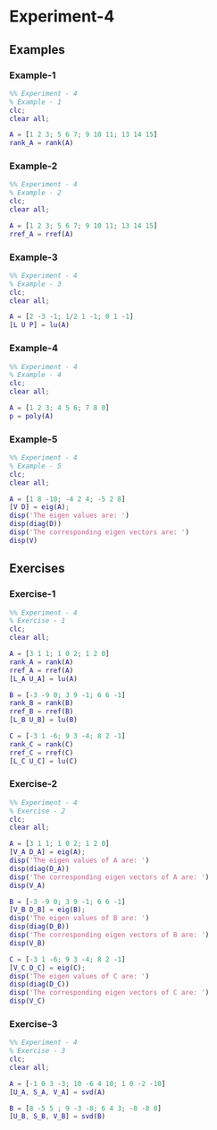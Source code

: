 # Experiment-4

## Examples

### Example-1

```matlab
%% Experiment - 4
% Example - 1
clc;
clear all;

A = [1 2 3; 5 6 7; 9 10 11; 13 14 15]
rank_A = rank(A)
```

### Example-2

```matlab
%% Experiment - 4
% Example - 2
clc;
clear all;

A = [1 2 3; 5 6 7; 9 10 11; 13 14 15]
rref_A = rref(A)
```

### Example-3

```matlab
%% Experiment - 4
% Example - 3
clc;
clear all;

A = [2 -3 -1; 1/2 1 -1; 0 1 -1]
[L U P] = lu(A)
```

### Example-4

```matlab
%% Experiment - 4
% Example - 4
clc;
clear all;

A = [1 2 3; 4 5 6; 7 8 0]
p = poly(A)
```

### Example-5

```matlab
%% Experiment - 4
% Example - 5
clc;
clear all;

A = [1 8 -10; -4 2 4; -5 2 8]
[V D] = eig(A);
disp('The eigen values are: ')
disp(diag(D))
disp('The corresponding eigen vectors are: ')
disp(V)
```

## Exercises

### Exercise-1

```matlab
%% Experiment - 4
% Exercise - 1
clc;
clear all;

A = [3 1 1; 1 0 2; 1 2 0]
rank_A = rank(A)
rref_A = rref(A)
[L_A U_A] = lu(A)

B = [-3 -9 0; 3 9 -1; 6 6 -1]
rank_B = rank(B)
rref_B = rref(B)
[L_B U_B] = lu(B)

C = [-3 1 -6; 9 3 -4; 8 2 -1]
rank_C = rank(C)
rref_C = rref(C)
[L_C U_C] = lu(C)
```

### Exercise-2

```matlab
%% Experiment - 4
% Exercise - 2
clc;
clear all;

A = [3 1 1; 1 0 2; 1 2 0]
[V_A D_A] = eig(A);
disp('The eigen values of A are: ')
disp(diag(D_A))
disp('The corresponding eigen vectors of A are: ')
disp(V_A)

B = [-3 -9 0; 3 9 -1; 6 6 -1]
[V_B D_B] = eig(B);
disp('The eigen values of B are: ')
disp(diag(D_B))
disp('The corresponding eigen vectors of B are: ')
disp(V_B)

C = [-3 1 -6; 9 3 -4; 8 2 -1]
[V_C D_C] = eig(C);
disp('The eigen values of C are: ')
disp(diag(D_C))
disp('The corresponding eigen vectors of C are: ')
disp(V_C)
```

### Exercise-3

```matlab
%% Experiment - 4
% Exercise - 3
clc;
clear all;

A = [-1 0 3 -3; 10 -6 4 10; 1 0 -2 -10]
[U_A, S_A, V_A] = svd(A)

B = [8 -5 5 ; 9 -3 -8; 6 4 3; -8 -8 0]
[U_B, S_B, V_B] = svd(B)
```
